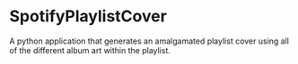 # SpotifyPlaylistCover
A python application that generates an amalgamated playlist cover using all of the different album art within the playlist.
